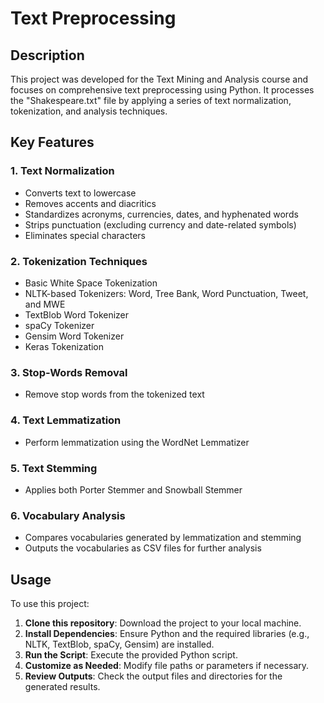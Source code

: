 # Text Preprocessing

## Description

This project was developed for the Text Mining and Analysis course and focuses on comprehensive text preprocessing using Python. It processes the "Shakespeare.txt" file by applying a series of text normalization, tokenization, and analysis techniques.

## Key Features

### 1. Text Normalization
- Converts text to lowercase
- Removes accents and diacritics
- Standardizes acronyms, currencies, dates, and hyphenated words
- Strips punctuation (excluding currency and date-related symbols)
- Eliminates special characters

### 2. Tokenization Techniques
- Basic White Space Tokenization
- NLTK-based Tokenizers: Word, Tree Bank, Word Punctuation, Tweet, and MWE
- TextBlob Word Tokenizer
- spaCy Tokenizer
- Gensim Word Tokenizer
- Keras Tokenization

### 3. Stop-Words Removal
- Remove stop words from the tokenized text

### 4. Text Lemmatization
- Perform lemmatization using the WordNet Lemmatizer

### 5. Text Stemming
- Applies both Porter Stemmer and Snowball Stemmer

### 6. Vocabulary Analysis
- Compares vocabularies generated by lemmatization and stemming
- Outputs the vocabularies as CSV files for further analysis

## Usage

To use this project:

1. **Clone this repository**: Download the project to your local machine.
2. **Install Dependencies**: Ensure Python and the required libraries (e.g., NLTK, TextBlob, spaCy, Gensim) are installed.
3. **Run the Script**: Execute the provided Python script.
4. **Customize as Needed**: Modify file paths or parameters if necessary.
5. **Review Outputs**: Check the output files and directories for the generated results.